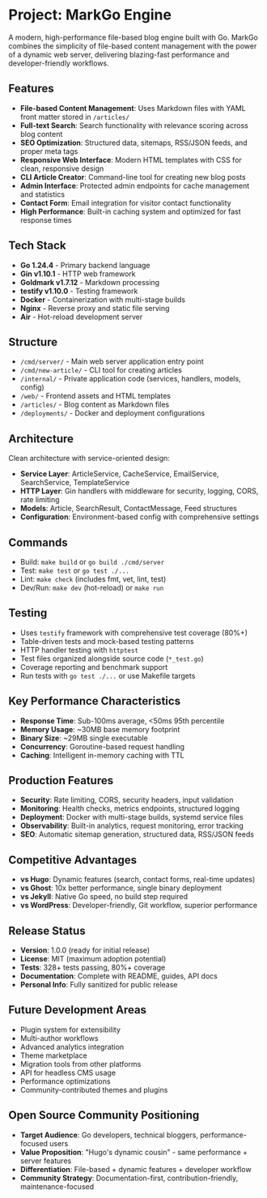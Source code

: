 # Project: MarkGo Engine
A modern, high-performance file-based blog engine built with Go. MarkGo combines the simplicity of file-based content management with the power of a dynamic web server, delivering blazing-fast performance and developer-friendly workflows.

## Features
- **File-based Content Management**: Uses Markdown files with YAML front matter stored in `/articles/`
- **Full-text Search**: Search functionality with relevance scoring across blog content  
- **SEO Optimization**: Structured data, sitemaps, RSS/JSON feeds, and proper meta tags
- **Responsive Web Interface**: Modern HTML templates with CSS for clean, responsive design
- **CLI Article Creator**: Command-line tool for creating new blog posts
- **Admin Interface**: Protected admin endpoints for cache management and statistics
- **Contact Form**: Email integration for visitor contact functionality
- **High Performance**: Built-in caching system and optimized for fast response times

## Tech Stack
- **Go 1.24.4** - Primary backend language
- **Gin v1.10.1** - HTTP web framework
- **Goldmark v1.7.12** - Markdown processing
- **testify v1.10.0** - Testing framework
- **Docker** - Containerization with multi-stage builds
- **Nginx** - Reverse proxy and static file serving
- **Air** - Hot-reload development server

## Structure
- `/cmd/server/` - Main web server application entry point
- `/cmd/new-article/` - CLI tool for creating articles
- `/internal/` - Private application code (services, handlers, models, config)
- `/web/` - Frontend assets and HTML templates
- `/articles/` - Blog content as Markdown files
- `/deployments/` - Docker and deployment configurations

## Architecture
Clean architecture with service-oriented design:
- **Service Layer**: ArticleService, CacheService, EmailService, SearchService, TemplateService
- **HTTP Layer**: Gin handlers with middleware for security, logging, CORS, rate limiting
- **Models**: Article, SearchResult, ContactMessage, Feed structures
- **Configuration**: Environment-based config with comprehensive settings

## Commands
- Build: `make build` or `go build ./cmd/server`
- Test: `make test` or `go test ./...`
- Lint: `make check` (includes fmt, vet, lint, test)
- Dev/Run: `make dev` (hot-reload) or `make run`

## Testing
- Uses `testify` framework with comprehensive test coverage (80%+)
- Table-driven tests and mock-based testing patterns
- HTTP handler testing with `httptest`
- Test files organized alongside source code (`*_test.go`)
- Coverage reporting and benchmark support
- Run tests with `go test ./...` or use Makefile targets

## Key Performance Characteristics
- **Response Time**: Sub-100ms average, <50ms 95th percentile
- **Memory Usage**: ~30MB base memory footprint
- **Binary Size**: ~29MB single executable
- **Concurrency**: Goroutine-based request handling
- **Caching**: Intelligent in-memory caching with TTL

## Production Features
- **Security**: Rate limiting, CORS, security headers, input validation
- **Monitoring**: Health checks, metrics endpoints, structured logging
- **Deployment**: Docker with multi-stage builds, systemd service files
- **Observability**: Built-in analytics, request monitoring, error tracking
- **SEO**: Automatic sitemap generation, structured data, RSS/JSON feeds

## Competitive Advantages
- **vs Hugo**: Dynamic features (search, contact forms, real-time updates)
- **vs Ghost**: 10x better performance, single binary deployment
- **vs Jekyll**: Native Go speed, no build step required
- **vs WordPress**: Developer-friendly, Git workflow, superior performance

## Release Status
- **Version**: 1.0.0 (ready for initial release)
- **License**: MIT (maximum adoption potential)
- **Tests**: 328+ tests passing, 80%+ coverage
- **Documentation**: Complete with README, guides, API docs
- **Personal Info**: Fully sanitized for public release

## Future Development Areas
- Plugin system for extensibility
- Multi-author workflows  
- Advanced analytics integration
- Theme marketplace
- Migration tools from other platforms
- API for headless CMS usage
- Performance optimizations
- Community-contributed themes and plugins

## Open Source Community Positioning
- **Target Audience**: Go developers, technical bloggers, performance-focused users
- **Value Proposition**: "Hugo's dynamic cousin" - same performance + server features
- **Differentiation**: File-based + dynamic features + developer workflow
- **Community Strategy**: Documentation-first, contribution-friendly, maintenance-focused
